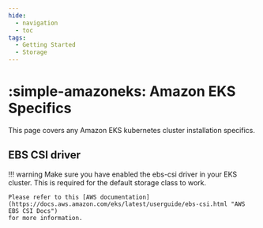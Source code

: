 ```yaml
---
hide:
  - navigation
  - toc
tags:
  - Getting Started
  - Storage
---
```

# :simple-amazoneks: Amazon EKS Specifics

This page covers any Amazon EKS kubernetes cluster installation specifics.

## EBS CSI driver

!!! warning
    Make sure you have enabled the ebs-csi driver in your EKS cluster.
    This is required for the default storage class to work.
    
    Please refer to this [AWS documentation](https://docs.aws.amazon.com/eks/latest/userguide/ebs-csi.html "AWS EBS CSI Docs")
    for more information.

